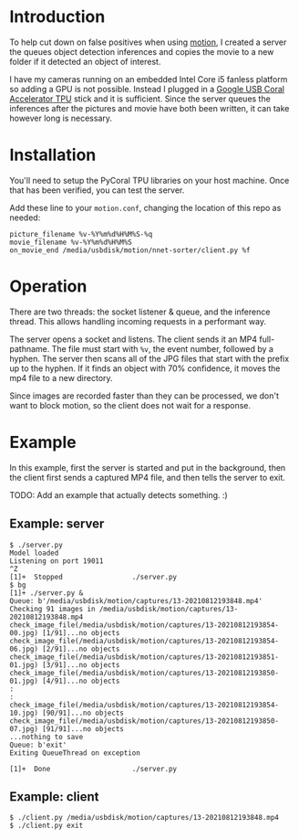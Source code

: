 # Introduction

To help cut down on false positives when using [motion](https://motion-project.github.io/),
I created a server the queues object detection inferences and copies the movie to a new folder if
it detected an object of interest.

I have my cameras running on an embedded Intel Core i5 fanless platform so
adding a GPU is not possible. Instead I plugged in a [Google USB Coral Accelerator TPU](https://coral.ai/products/accelerator)
stick and it is sufficient. Since the server queues the inferences after the pictures and
movie have both been written, it can take however long is necessary.

# Installation

You'll need to setup the PyCoral TPU libraries on your host machine. Once
that has been verified, you can test the server.

Add these line to your `motion.conf`, changing the location of this repo as
needed:

```
picture_filename %v-%Y%m%d%H%M%S-%q
movie_filename %v-%Y%m%d%H%M%S
on_movie_end /media/usbdisk/motion/nnet-sorter/client.py %f
```

# Operation

There are two threads: the socket listener & queue, and the inference
thread. This allows handling incoming requests in a performant way.

The server opens a socket and listens. The client sends it an MP4 full-
pathname. The file must start with `%v`, the event number, followed by
a hyphen. The server then scans all of the JPG files that start with the
prefix up to the hyphen. If it finds an object with 70% confidence, it
moves the mp4 file to a new directory.

Since images are recorded faster than they can be processed, we don't
want to block motion, so the client does not wait for a response.

# Example

In this example, first the server is started and put in the background, then
the client first sends a captured MP4 file, and then tells the server to exit.

TODO: Add an example that actually detects something. :)

## Example: server
```
$ ./server.py
Model loaded
Listening on port 19011
^Z
[1]+  Stopped                 ./server.py
$ bg
[1]+ ./server.py &
Queue: b'/media/usbdisk/motion/captures/13-20210812193848.mp4'
Checking 91 images in /media/usbdisk/motion/captures/13-20210812193848.mp4
check_image_file(/media/usbdisk/motion/captures/13-20210812193854-00.jpg) [1/91]...no objects
check_image_file(/media/usbdisk/motion/captures/13-20210812193854-06.jpg) [2/91]...no objects
check_image_file(/media/usbdisk/motion/captures/13-20210812193851-01.jpg) [3/91]...no objects
check_image_file(/media/usbdisk/motion/captures/13-20210812193850-01.jpg) [4/91]...no objects
:
:
check_image_file(/media/usbdisk/motion/captures/13-20210812193854-10.jpg) [90/91]...no objects
check_image_file(/media/usbdisk/motion/captures/13-20210812193850-07.jpg) [91/91]...no objects
...nothing to save
Queue: b'exit'
Exiting QueueThread on exception

[1]+  Done                    ./server.py
```

## Example: client
```
$ ./client.py /media/usbdisk/motion/captures/13-20210812193848.mp4
$ ./client.py exit
```

